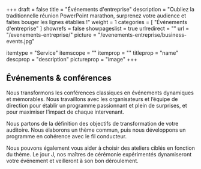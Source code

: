 +++
draft 			= false
title 			= "Événements d'entreprise"
description		= "Oubliez la traditionnelle réunion PowerPoint marathon, surprenez votre audience et faites bouger les lignes établies !"
weight			= 1
categories		= [ "Événements d'entreprise" ]
showrefs		= false
showpageslist	= true
urlredirect		= ""
url 				= "/evenements-entreprise/"
picture			= "/evenements-entreprise/business-events.jpg"

itemtype		= "Service"
itemscope		= ""
itemprop		= ""
titleprop		= "name"
descprop		= "description"
pictureprop		= "image"
+++

## Événements & conférences

Nous transformons les conférences classiques en événements dynamiques et mémorables. Nous travaillons avec les organisateurs et l’équipe de direction pour établir un programme passionnant et plein de surprises, et pour maximiser l’impact de chaque intervenant.

Nous partons de la définition des objectifs de transformation de votre auditoire. Nous élaborons un thème commun, puis nous développons un programme en cohérence avec le fil conducteur. 

Nous pouvons également vous aider à choisir des ateliers ciblés en fonction du thème.
Le jour J, nos maîtres de cérémonie expérimentés dynamiseront votre événement et veilleront à son bon déroulement.
